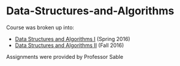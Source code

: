 # Data-Structures-and-Algorithms

Course was broken up into:
- [Data Structures and Algorithms I](http://faculty.cooper.edu/sable2/courses/spring2016/ece164) (Spring 2016)
- [Data Structures and Algorithms II](http://faculty.cooper.edu/sable2/courses/fall2016/ece365) (Fall 2016)

Assignments were provided by Professor Sable